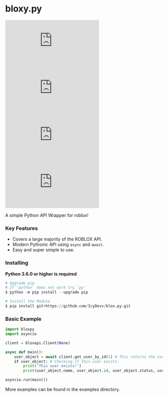 # bloxy.py

![](https://img.shields.io/github/stars/IcyDevv/bloxy.py) ![](https://img.shields.io/github/forks/IcyDevv/bloxy.py) ![](https://img.shields.io/github/license/IcyDevv/bloxy.py) ![](https://img.shields.io/github/issues/IcyDevv/bloxy.py)

A simple Python API Wrapper for roblox!

### Key Features

- Covers a large majority of the ROBLOX API.
- Modern Pythonic API using `async` and `await`.
- Easy and super simple to use.

### Installing

**Python 3.6.0 or higher is required**
```py
# Upgrade pip
# If 'python' does not work try 'py'
$ python -m pip install --upgrade pip

# Install the Module
$ pip install git+https://github.com/IcyDevv/blox.py.git
```

### Basic Example

```py
import bloxpy
import asyncio

client = bloxapi.Client(None)

async def main():
    user_object = await client.get_user_by_id(1) # This returns the user object.
    if user_object: # Checking if this user exists.
        print('This user exists!')
        print(user_object.name, user_object.id, user_object.status, user_object.about) 

asyncio.run(main())
```

More examples can be found in the examples directory.
